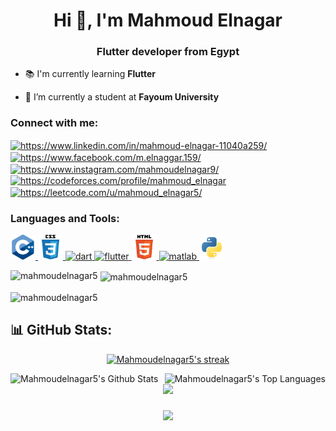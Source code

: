 <h1 align="center">Hi 👋, I'm Mahmoud Elnagar</h1>
<h3 align="center"> Flutter developer from Egypt </h3>

- 📚 I'm currently learning **Flutter**

- 🔭 I’m currently a student at **Fayoum University**

<h3 align="left">Connect with me:</h3>
<p align="left">
<a href="https://www.linkedin.com/in/mahmoud-elnagar-11040a259/" target="blank"><img align="center" src="https://raw.githubusercontent.com/rahuldkjain/github-profile-readme-generator/master/src/images/icons/Social/linked-in-alt.svg" alt="https://www.linkedin.com/in/mahmoud-elnagar-11040a259/" height="30" width="40" /></a>
<a href="https://www.facebook.com/m.elnaggar.159/" target="blank"><img align="center" src="https://raw.githubusercontent.com/rahuldkjain/github-profile-readme-generator/master/src/images/icons/Social/facebook.svg" alt="https://www.facebook.com/m.elnaggar.159/" height="30" width="40" /></a>
<a href="https://www.instagram.com/mahmoudelnagar9/" target="blank"><img align="center" src="https://raw.githubusercontent.com/rahuldkjain/github-profile-readme-generator/master/src/images/icons/Social/instagram.svg" alt="https://www.instagram.com/mahmoudelnagar9/" height="30" width="40" /></a>
<a href="https://codeforces.com/profile/Mahmoud_Elnagar" target="blank"><img align="center" src="https://raw.githubusercontent.com/rahuldkjain/github-profile-readme-generator/master/src/images/icons/Social/codeforces.svg" alt="https://codeforces.com/profile/mahmoud_elnagar" height="30" width="40" /></a>
<a href="https://leetcode.com/u/mahmoud_elnagar5/" target="blank"><img align="center" src="https://raw.githubusercontent.com/rahuldkjain/github-profile-readme-generator/master/src/images/icons/Social/leet-code.svg" alt="https://leetcode.com/u/mahmoud_elnagar5/" height="30" width="40" /></a>
</p>

<h3 align="left">Languages and Tools:</h3>
<p align="left"> <a href="https://www.w3schools.com/cpp/" target="_blank" rel="noreferrer"> <img src="https://raw.githubusercontent.com/devicons/devicon/master/icons/cplusplus/cplusplus-original.svg" alt="cplusplus" width="40" height="40"/> </a> <a href="https://www.w3schools.com/css/" target="_blank" rel="noreferrer"> <img src="https://raw.githubusercontent.com/devicons/devicon/master/icons/css3/css3-original-wordmark.svg" alt="css3" width="40" height="40"/> </a> <a href="https://dart.dev" target="_blank" rel="noreferrer"> <img src="https://www.vectorlogo.zone/logos/dartlang/dartlang-icon.svg" alt="dart" width="40" height="40"/> </a> <a href="https://flutter.dev" target="_blank" rel="noreferrer"> <img src="https://www.vectorlogo.zone/logos/flutterio/flutterio-icon.svg" alt="flutter" width="40" height="40"/> </a> <a href="https://www.w3.org/html/" target="_blank" rel="noreferrer"> <img src="https://raw.githubusercontent.com/devicons/devicon/master/icons/html5/html5-original-wordmark.svg" alt="html5" width="40" height="40"/> </a> <a href="https://www.mathworks.com/" target="_blank" rel="noreferrer"> <img src="https://upload.wikimedia.org/wikipedia/commons/2/21/Matlab_Logo.png" alt="matlab" width="40" height="40"/> </a> <a href="https://www.python.org" target="_blank" rel="noreferrer"> <img src="https://raw.githubusercontent.com/devicons/devicon/master/icons/python/python-original.svg" alt="python" width="40" height="40"/> </a> </p>

<p><img align="left" src="https://github-readme-stats.vercel.app/api/top-langs?username=mahmoudelnagar5&show_icons=true&locale=en&layout=compact" alt="mahmoudelnagar5" /></p>

<p>&nbsp;<img align="center" src="https://github-readme-stats.vercel.app/api?username=mahmoudelnagar5&show_icons=true&locale=en" alt="mahmoudelnagar5" /></p>

<p><img align="center" src="https://github-readme-streak-stats.herokuapp.com/?user=mahmoudelnagar5&" alt="mahmoudelnagar5" /></p>

## 📊 GitHub Stats:


<p align="center">
    <a href="https://github.com/Mahmoudelnagar5/github-readme-streak-stats">
        <img title="🔥 Get streak stats for your profile at git.io/streak-stats" alt="Mahmoudelnagar5's streak" src="https://github-readme-streak-stats.herokuapp.com/?user=Mahmoudelnagar5&theme=black-ice&hide_border=true&stroke=0000&background=060A0CD0"/>
    </a>
  
</p>

<a href="https:https://github.com/Mahmoudelnagar5/github-readme-stats">
    <img align="left"  alt="Mahmoudelnagar5's Github Stats" src="https://github-readme-stats.vercel.app/api?username=Mahmoudelnagar5&show_icons=true&count_private=true&theme=react&hide_border=true&bg_color=0D1117" /></a>
<a href="https://github.com/a7medAlqal3awyi/github-readme-stats">
    <img align="right" alt="Mahmoudelnagar5's Top Languages" src="https://github-readme-stats.vercel.app/api/top-langs/?username=Mahmoudelnagar5&langs_count=8&count_private=true&layout=compact&theme=react&hide_border=true&bg_color=0D1117" /></a>
<br>



<div align="center">
    <img src="https://user-images.githubusercontent.com/73097560/115834477-dbab4500-a447-11eb-908a-139a6edaec5c.gif" />
</div>


<h3 align="center">
    <img src="https://readme-typing-svg.herokuapp.com/?font=Righteous&size=25&center=true&vCenter=true&width=500&height=70&duration=4000&lines=Thanks+for+visiting!+❤️;I'm+Long+Life+Learner">
</h3>
